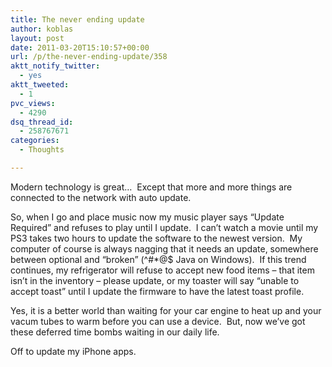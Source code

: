 ```yaml
---
title: The never ending update
author: koblas
layout: post
date: 2011-03-20T15:10:57+00:00
url: /p/the-never-ending-update/358
aktt_notify_twitter:
  - yes
aktt_tweeted:
  - 1
pvc_views:
  - 4290
dsq_thread_id:
  - 258767671
categories:
  - Thoughts

---
```

Modern technology is great&#8230;  Except that more and more things are connected to the network with auto update.

So, when I go and place music now my music player says &#8220;Update Required&#8221; and refuses to play until I update.  I can&#8217;t watch a movie until my PS3 takes two hours to update the software to the newest version.  My computer of course is always nagging that it needs an update, somewhere between optional and &#8220;broken&#8221; (^#*@$ Java on Windows).  If this trend continues, my refrigerator will refuse to accept new food items &#8211; that item isn&#8217;t in the inventory &#8211; please update, or my toaster will say &#8220;unable to accept toast&#8221; until I update the firmware to have the latest toast profile.

Yes, it is a better world than waiting for your car engine to heat up and your vacum tubes to warm before you can use a device.  But, now we&#8217;ve got these deferred time bombs waiting in our daily life.

Off to update my iPhone apps.
